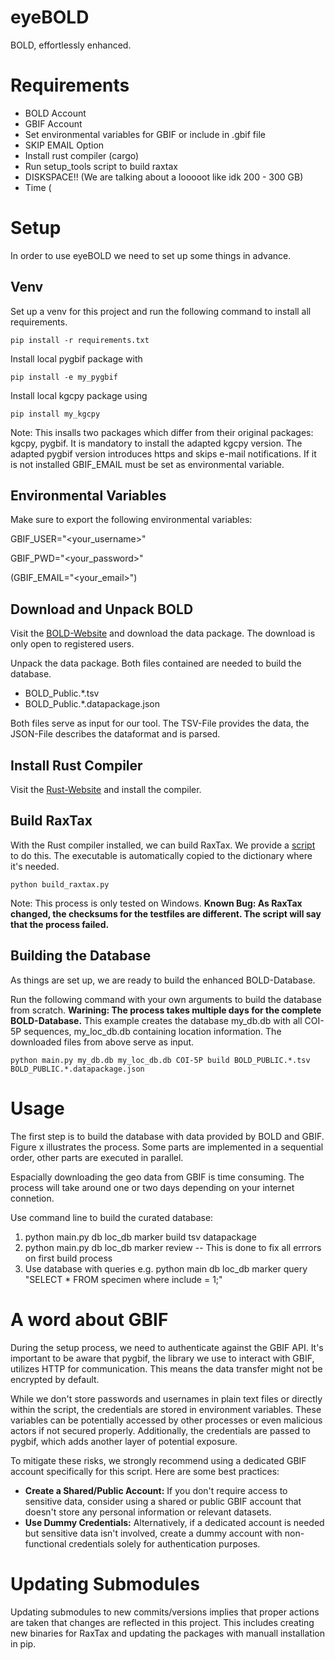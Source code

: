 # eyeBOLD
 BOLD, effortlessly enhanced.

# Requirements
- BOLD Account
- GBIF Account
- Set environmental variables for GBIF or include in .gbif file
- SKIP EMAIL Option
- Install rust compiler (cargo)
- Run setup_tools script to build raxtax
- DISKSPACE!! (We are talking about a looooot like idk 200 - 300 GB)
- Time (

# Setup

In order to use eyeBOLD we need to set up some things in advance.

## Venv

Set up a venv for this project and run the following command to install all requirements.

```
pip install -r requirements.txt
```

Install local pygbif package with 
```
pip install -e my_pygbif
```

Install local kgcpy package using
```
pip install my_kgcpy
```
Note: This insalls two packages which differ from their original packages: kgcpy, pygbif.
      It is mandatory to install the adapted kgcpy version.
      The adapted pygbif version introduces https and skips e-mail notifications. If it is not installed GBIF_EMAIL must be set as environmental variable.

## Environmental Variables

Make sure to export the following environmental variables:

GBIF_USER="<your_username>"

GBIF_PWD="<your_password>"

(GBIF_EMAIL="<your_email>")


## Download and Unpack BOLD

Visit the [BOLD-Website](https://bench.boldsystems.org/index.php/datapackages/Latest) and download the data package.
The download is only open to registered users.

Unpack the data package. Both files contained are needed to build the database.

- BOLD_Public.*.tsv
- BOLD_Public.*.datapackage.json

Both files serve as input for our tool. The TSV-File provides the data, the JSON-File describes the dataformat and is parsed.


## Install Rust Compiler

Visit the [Rust-Website](https://www.rust-lang.org/tools/install) and install the compiler.

## Build RaxTax

With the Rust compiler installed, we can build RaxTax.
We provide a [script](/setup_tools/build_raxtax.py) to do this. The executable is automatically copied to the dictionary where it's needed.

```
python build_raxtax.py
```

Note: This process is only tested on Windows. **Known Bug: As RaxTax changed, the checksums for the testfiles are different. The script will say that the process failed.**

## Building the Database
As things are set up, we are ready to build the enhanced BOLD-Database.

Run the following command with your own arguments to build the database from scratch.
**Warining: The process takes multiple days for the complete BOLD-Database.**
This example creates the database my_db.db with all COI-5P sequences, my_loc_db.db containing location information.
The downloaded files from above serve as input.

```
python main.py my_db.db my_loc_db.db COI-5P build BOLD_PUBLIC.*.tsv BOLD_PUBLIC.*.datapackage.json
```


# Usage

The first step is to build the database with data provided by BOLD and GBIF.
Figure x illustrates the process.
Some parts are implemented in a sequential order, other parts are executed in parallel.

Espacially downloading the geo data from GBIF is time consuming. The process will take around one or two days depending on your internet connetion.

Use command line to build the curated database:

1. python main.py db loc_db marker build tsv datapackage
2. python main.py db loc_db marker review -- This is done to fix all errrors on first build process
3. Use database with queries e.g. python main db loc_db marker query "SELECT * FROM specimen where include = 1;"

# A word about GBIF

During the setup process, we need to authenticate against the GBIF API. It's important to be aware that pygbif, the library we use to interact with GBIF, utilizes HTTP for communication. This means the data transfer might not be encrypted by default.

While we don't store passwords and usernames in plain text files or directly within the script, the credentials are stored in environment variables. These variables can be potentially accessed by other processes or even malicious actors if not secured properly. Additionally, the credentials are passed to pygbif, which adds another layer of potential exposure.

To mitigate these risks, we strongly recommend using a dedicated GBIF account specifically for this script. Here are some best practices:

* **Create a Shared/Public Account:** If you don't require access to sensitive data, consider using a shared or public GBIF account that doesn't store any personal information or relevant datasets.
* **Use Dummy Credentials:** Alternatively, if a dedicated account is needed but sensitive data isn't involved, create a dummy account with non-functional credentials solely for authentication purposes.

# Updating Submodules
Updating submodules to new commits/versions implies that proper actions are taken that changes are reflected in this project.
This includes creating new binaries for RaxTax and updating the packages with manuall installation in pip.
